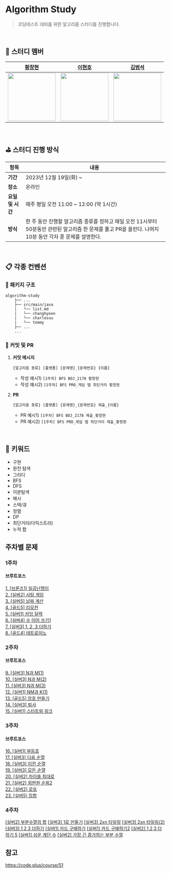 # Algorithm Study

> 코딩테스트 대비를 위한 알고리즘 스터디를 진행합니다.
<br>

## 👾 스터디 멤버

|                    [황창현](https://github.com/Hchanghyeon)                     |                     [이현호](https://github.com/charlesuu)                      |                     [김범석](https://github.com/BeomSeogKim)                     |
|:----------------------------------------------------------------------------:|:----------------------------------------------------------------------------:|:-----------------------------------------------------------------------------:|
| <img src="https://avatars.githubusercontent.com/u/92444744?v=4" width="150"> | <img src="https://avatars.githubusercontent.com/u/76809524?v=4" width="150"> | <img src="https://avatars.githubusercontent.com/u/110332047?v=4" width="150"> |

<br>

## ⛳ 스터디 진행 방식

| 항목          | 내용                                                                                             |
|-------------|------------------------------------------------------------------------------------------------|
| **기간**      | 2023년 12월 19일(화) ~                                                                             |
| **장소**      | 온라인                                                                                            |
| **요일 및 시간** | 매주 평일 오전 11:00 ~ 12:00 (약 1시간)                                                                 |
| **방식**      | 한 주 동안 진행할 알고리즘 종류를 정하고 매일 오전 11시부터 50분동안 관련된 알고리즘 한 문제를 풀고 PR을 올린다. 나머지 10분 동안 각자 푼 문제를 설명한다. |

<br>

## 📋 각종 컨벤션

### 📁 패키지 구조

```
algorithm-study
    ├── ...
    ├── src/main/java
    |   └── list.md
    |   └── changhyeon
    |   └── charlesuu
    |   └── tommy
    ├── ...
    ...
```

### 📍 커밋 및 PR

1. **커밋 메시지**

   ```
   {알고리즘 종류} [플랫폼] {문제명}_{문제번호} {이름}
   ```

    - 작성 예시1) `[1주차] BFS BOJ_2178 황창현`
    - 작성 예시2) `[1주차] BFS PRO_게임 맵 최단거리 황창현`

2. **PR**

   ```
   {알고리즘 종류} [플랫폼] {문제명}_{문제번호} 제출_{이름}
   ```

    - PR 예시1) `[1주차] BFS BOJ_2178 제출_황창현`
    - PR 예시2) `[1주차] BFS PRO_게임 맵 최단거리 제출_황창현`

<br>

## 📌 키워드

- 구현
- 완전 탐색
- 그리디
- BFS
- DFS
- 이분탐색
- 해시
- 스택/큐
- 정렬
- DP
- 최단거리(다익스트라)
- 누적 합

## 주차별 문제

### 1주차

#### 브루트포스

[1. [브론즈1] 일곱난쟁이](https://www.acmicpc.net/problem/2309) <br>
[2. [실버2] 사탕 게임](https://www.acmicpc.net/problem/3085) <br>
[3. [실버5] 날짜 계산](https://www.acmicpc.net/problem/1476) <br>
[4. [골드5] 리모컨](https://www.acmicpc.net/problem/1107) <br>
[5. [실버1] 카잉 달력](https://www.acmicpc.net/problem/6064) <br>
[6. [실버4] 수 이어 쓰기1](https://www.acmicpc.net/problem/1748) <br>
[7. [실버3] 1, 2, 3 더하기](https://www.acmicpc.net/problem/9095) <br>
[8. [골드4] 테트로미노](https://www.acmicpc.net/problem/14500) <br>

### 2주차

#### 브루트포스

[9. [실버3] N과 M(1)](https://www.acmicpc.net/problem/15649) <br>
[10. [실버3] N과 M(2)](https://www.acmicpc.net/problem/15650) <br>
[11. [실버3] N과 M(3)](https://www.acmicpc.net/problem/15651) <br>
[12. [실버1] NM과 K(1)](https://www.acmicpc.net/problem/18290) <br>
[13. [골드5] 암호 만들기](https://www.acmicpc.net/problem/1759) <br>
[14. [실버3] 퇴사](https://www.acmicpc.net/problem/14501) <br>
[15. [실버1] 스타트와 링크](https://www.acmicpc.net/problem/14889) <br>

### 3주차

#### 브루트포스

[16. [실버1] 부등호](https://www.acmicpc.net/problem/2529) <br>
[17. [실버3] 다음 순열](https://www.acmicpc.net/problem/10972) <br>
[18. [실버3] 이전 순열](https://www.acmicpc.net/problem/10973) <br>
[19. [실버3] 모든 순열](https://www.acmicpc.net/problem/10974) <br>
[20. [실버2] 차이를 최대로](https://www.acmicpc.net/problem/10819) <br>
[21. [실버2] 외판원 순회2](https://www.acmicpc.net/problem/10971) <br>
[22. [실버2] 로또](https://www.acmicpc.net/problem/6603) <br>
[23. [실버5] 집합](https://www.acmicpc.net/problem/11723) <br>

### 4주차

[[실버2] 부분수열의 합](https://www.acmicpc.net/problem/1182)
[[실버3] 1로 만들기](https://www.acmicpc.net/problem/1463)
[[실버3] 2xn 타일링](https://www.acmicpc.net/problem/11726)
[[실버3] 2xn 타일링(2)](https://www.acmicpc.net/problem/11727)
[[실버3] 1,2,3 더하기](https://www.acmicpc.net/problem/9095)
[[실버1] 카드 구매하기](https://www.acmicpc.net/problem/11052)
[[실버1] 카드 구매하기2](https://www.acmicpc.net/problem/16194)
[[실버2] 1,2,3 더하기 5](https://www.acmicpc.net/problem/15990)
[[실버1] 쉬운 계단 수](https://www.acmicpc.net/problem/10844)
[[실버2] 가장 긴 증가하는 부분 수열](https://www.acmicpc.net/problem/11053)

## 참고

https://code.plus/course/51
